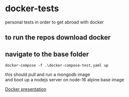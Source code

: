 # docker-tests
personal tests in order to get abroad with docker

## to run the repos download docker
## navigate to the base folder
```
docker-compose -f .\docker-compose-test.yaml up
```

this should pull and run a mongodb image <br />
and boot up a nodejs server on node-16 alpine base image

<a href="https://docs.google.com/presentation/d/1yt7Yc6X77aj1gsJsvxN0z9IQF8X_JbD_s7tBftcRZpE/edit#slide=id.gd9c453428_0_16" targer="_blank">Docker presentation<a/>
